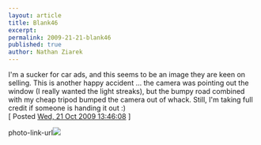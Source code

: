 ```yaml
---
layout: article
title: Blank46
excerpt: 
permalink: 2009-21-21-blank46
published: true
author: Nathan Ziarek
---
```


I'm a sucker for car ads, and this seems to be an image they are keen on selling. This is another happy accident ... the camera was pointing out the window (I really wanted the light streaks), but the bumpy road combined with my cheap tripod bumped the camera out of whack. Still, I'm taking full credit if someone is handing it out :)  
\[ Posted [Wed, 21 Oct 2009 13:46:08][0] \]

photo-link-url![](http://24.media.tumblr.com/tumblr_krvo4xvMRp1qzyqcoo1_500.jpg)


[0]: http://nathanziarek.tumblr.com/post/219260288